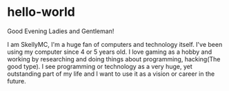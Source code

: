 # hello-world

Good Evening Ladies and Gentleman!

I am SkellyMC, I'm a huge fan of computers and technology itself. I've been using my computer since 4 or 5 years old. I love gaming as a hobby and working by researching and doing things about programming, hacking(The good type). I see programming or technology as a very huge, yet outstanding part of my life and I want to use it as a vision or career in the future.
